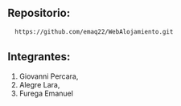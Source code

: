 ## Repositorio:

```bash
  https://github.com/emaq22/WebAlojamiento.git
```


## Integrantes:


1. Giovanni Percara,
2. Alegre Lara,
3. Furega Emanuel


